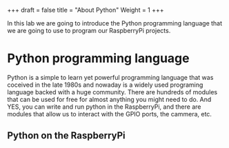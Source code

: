 +++
draft = false
title = "About Python"
Weight = 1
+++

In this lab we are going to introduce the Python programming language that we are going to use to program our RaspberryPi projects.

# Python programming language
Python is a simple to learn yet powerful programming language that was coceived in the late 1980s and nowaday is a widely used programing language backed with a huge community. There are hundreds of modules that can be used for free for almost anything you might need to do. And YES, you can write and run python in the RaspberryPi, and there are modules that allow us to interact with the GPIO ports, the cammera, etc.

## Python on the RaspberryPi


